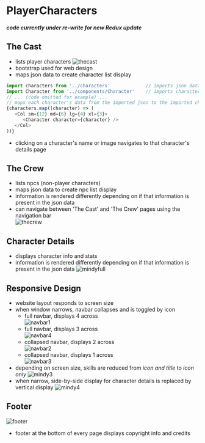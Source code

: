 # PlayerCharacters

**_code currently under re-write for new Redux update_**


## The Cast
- lists player characters
![thecast](https://user-images.githubusercontent.com/47723396/184944208-5b5ba222-2c49-433e-9c02-92d41e357d91.JPG)
- bootstrap used for web design
- maps json data to create character list display
```js
import characters from '../characters'             // imports json data
import Character from '../components/Character'    // imports character component used to display character info
// ... (code omitted for example) ...
// maps each character's data from the imported json to the imported character component: creates the list of characters
{characters.map((character) => (
   <Col sm={12} md={6} lg={4} xl={3}>
      <Character character={character} />
   </Col>
))}
```
- clicking on a character's name or image navigates to that character's details page   

## The Crew
- lists npcs (non-player characters)
- maps json data to create npc list display
- information is rendered differently depending on if that information is present in the json data
- can navigate between 'The Cast' and 'The Crew' pages using the navigation bar   
![thecrew](https://user-images.githubusercontent.com/47723396/184944022-c35ae0d7-50ac-4fe2-853c-113d66fd3614.JPG)

## Character Details
- displays character info and stats
- information is rendered differently depending on if that information is present in the json data
![mindyfull](https://user-images.githubusercontent.com/47723396/184939321-8c0f8c33-65dd-4da1-8030-84b7e2044567.JPG)

## Responsive Design
- website layout responds to screen size
- when window narrows, navbar collapses and is toggled by icon   
  * full navbar, displays 4 across   
![navbar1](https://user-images.githubusercontent.com/47723396/184942060-f50f7025-86ee-4983-adf1-2c8dea64e044.JPG)   
  * full navbar, displays 3 across   
![navbar4](https://user-images.githubusercontent.com/47723396/184943632-a9ff4aac-ddfd-4c40-ac3c-69eba9f732b3.JPG)   
  * collapsed navbar, displays 2 across   
![navbar2](https://user-images.githubusercontent.com/47723396/184942067-271498e1-7061-4f0b-987c-d55e43a75356.JPG)   
  * collapsed navbar, displays 1 across   
![navbar3](https://user-images.githubusercontent.com/47723396/184942077-cc3dabb1-0116-43a7-9e89-89e3028c94c1.JPG)   
- depending on screen size, skills are reduced from *icon and title* to *icon only*
![mindy3](https://user-images.githubusercontent.com/47723396/184939889-9d7f00bd-2dcf-4dbf-b22f-17a7e16eb543.JPG)
- when narrow, side-by-side display for character details is replaced by vertical display
![mindy4](https://user-images.githubusercontent.com/47723396/184939899-46098359-f627-44f4-8bf2-87ab80fff50c.JPG)

## Footer
![footer](https://user-images.githubusercontent.com/47723396/184943358-eee4608b-3183-4d8f-9260-3d376dbb2ef6.JPG)
- footer at the bottom of every page displays copyright info and credits
